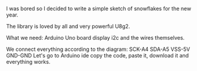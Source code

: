 I was bored so I decided to write a simple sketch of snowflakes for the new year. 

The library is loved by all and very powerful  U8g2.

What we need: Arduino Uno board display i2c and the wires themselves.

We connect everything according to the diagram:
SCK-A4
SDA-A5
VSS-5V
GND-GND
Let's go to Arduino ide copy the code, paste it, download it and everything works.
